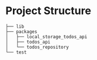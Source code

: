 # Project Structure

```
├── lib
├── packages
│   ├── local_storage_todos_api
│   ├── todos_api
│   └── todos_repository
└── test
```